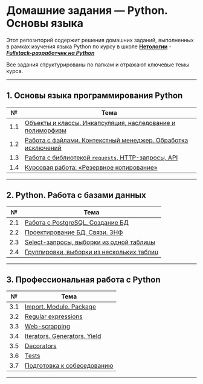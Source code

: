 # Домашние задания — Python. Основы языка

Этот репозиторий содержит решения домашних заданий, выполненных в рамках изучения языка Python по курсу в школе [**Нетологии**](https://netology.ru/) - [***Fullstack-разработчик на Python***](https://netology.ru/programs/fullstack-python-dev)

Все задания структурированы по папкам и отражают ключевые темы курса.

---

## 1. Основы языка программирования Python

| №   | Тема                                                                                          |
|:---:|-----------------------------------------------------------------------------------------------|
| 1.1 | [Объекты и классы. Инкапсуляция, наследование и полиморфизм](./01_classes/README.md)          |
| 1.2 | [Работа с файлами. Контекстный менеджер. Обработка исключений](./02_files/README.md)          |
| 1.3 | [Работа с библиотекой `requests`, HTTP-запросы, API](./03_http.requests/README.md)            |
| 1.4 | [Курсовая работа: «Резервное копирование»](https://github.com/npukojiucm/vk-to-yadisk-backup) |

---

## 2. Python. Работа с базами данных

| №   | Тема                                                                                          |
|:---:|-----------------------------------------------------------------------------------------------|
| 2.1 | [Работа с PostgreSQL. Создание БД](./04_db/01_creation/README.md)                             |
| 2.2 | [Проектирование БД. Связи. 3НФ](./04_db/02_design/README.md)                                  |
| 2.3 | [Select-запросы, выборки из одной таблицы](./04_db/03_dml/README.md)                          |
| 2.4 | [Группировки, выборки из нескольких таблиц](./04_db/03_dml/README.md)                         |

---

## 3. Профессиональная работа с Python

| №   | Тема                                                                                          |
|:---:|-----------------------------------------------------------------------------------------------|
| 3.1 | [Import. Module. Package](./05_Import.Module.Package/README.md)                               |
| 3.2 | [Regular expressions](./06_Regexp/README.md)                                                  |
| 3.3 | [Web-scrapping](./07_Web-scrapping/README.md)                                                 |
| 3.4 | [Iterators. Generators. Yield](./08_Iterators.Generators.Yield/README.md)                     |
| 3.5 | [Decorators](./09_Decorators/README.md)                                                       |
| 3.6 | [Tests](./10_Tests/README.md)                                                                 |
| 3.7 | [Подготовка к собеседованию](./11_Interview/README.md)                                        |

---